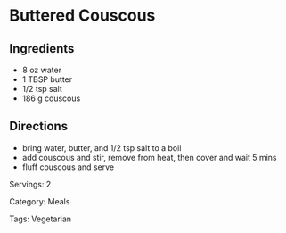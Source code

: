 # Buttered Couscous

## Ingredients

- 8 oz water
- 1 TBSP butter
- 1/2 tsp salt
- 186 g couscous

## Directions

- bring water, butter, and 1/2 tsp salt to a boil
- add couscous and stir, remove from heat, then cover and wait 5 mins
- fluff couscous and serve

Servings: 2

Category: Meals

Tags: Vegetarian

